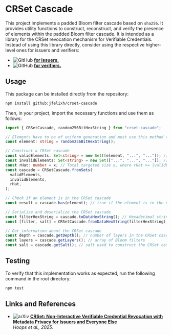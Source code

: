 # CRSet Cascade

This project implements a padded Bloom filter cascade based on `sha256`. It provides utility functions to construct, reconstruct, and verify the presence of elements within the padded Bloom filter cascade. It is intended as a library for the CRSet revocation mechanism for Verifiable Credentials. Instead of using this library directly, consider using the respective higher-level ones for issuers and verifiers:

- ![GitHub](https://img.shields.io/badge/GitHub-crset--issuer--backend-blue?logo=github) [**for issuers.**](https://github.com/jfelixh/crset-issuer-backend)
- ![GitHub](https://img.shields.io/badge/GitHub-crset--check-blue?logo=github) [**for verifiers.**](https://github.com/jfelixh/crset-check)

## Usage

This package can be installed directly from the repository:

```bash
npm install github:jfelixh/crset-cascade
```

Then, in your project, import the necessary functions and use them as follows:

```typescript
import { CRSetCascade, random256BitHexString } from "crset-cascade";

// Elements have to be of uniform generation and must use this method to generate them
const element: string = random256BitHexString();

// Construct a CRSet cascade
const validElements: Set<string> = new Set([element, "...", "..."]); // Set of valid elements
const invalidElements: Set<string> = new Set(["...", "...", "..."]); // Set of invalid elements
const rHat: number = x; // Total targeted size x, where rHat >= |validElements| and rHat >= 2*|invalidElements|
const cascade = CRSetCascade.fromSets(
  validElements,
  invalidElements,
  rHat,
);

// Check if an element is in the CRSet cascade
const result = cascade.has(element); // true if the element is in the CRSet cascade, false otherwise

// Serialize and deserialize the CRSet cascade
const filterHexString = cascade.toDataHexString(); // Hexadecimal string representing the CRSet cascade
const [filter, salt] = CRSetCascade.fromDataHexString(filterHexString); // Reconstruct the CRSet cascade from the hexadecimal string

// Get information about the CRSet cascade
const depth = cascade.getDepth(); // number of layers in the CRSet cascade
const layers = cascade.getLayers(); // array of Bloom filters
const salt = cascade.getSalt(); // salt used to construct the CRSet cascade
```

## Testing

To verify that this implementation works as expected, run the following command in the root directory:

```bash
npm test
```

## Links and References

- ![arXiv](https://img.shields.io/badge/arXiv-2501.17089-b31b1b.svg)
  **[CRSet: Non-Interactive Verifiable Credential Revocation with Metadata Privacy for Issuers and Everyone Else](https://arxiv.org/abs/2501.17089)**  
  _Hoops et al., 2025._
